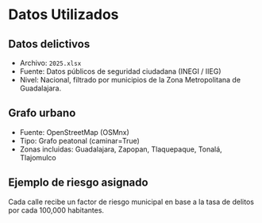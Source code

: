 
# Datos Utilizados

## Datos delictivos
- Archivo: `2025.xlsx`
- Fuente: Datos públicos de seguridad ciudadana (INEGI / IIEG)
- Nivel: Nacional, filtrado por municipios de la Zona Metropolitana de Guadalajara.

## Grafo urbano
- Fuente: OpenStreetMap (OSMnx)
- Tipo: Grafo peatonal (caminar=True)
- Zonas incluidas: Guadalajara, Zapopan, Tlaquepaque, Tonalá, Tlajomulco

## Ejemplo de riesgo asignado
Cada calle recibe un factor de riesgo municipal en base a la tasa de delitos por cada 100,000 habitantes.
